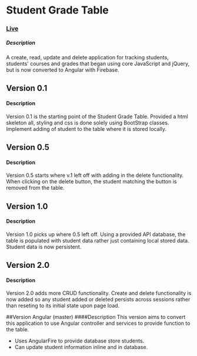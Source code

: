# Student Grade Table 
### [Live](https://ckevincode.com/sgt)
##### Description
A create, read, update and delete application for tracking students, students' courses and grades that began using core JavaScript and jQuery, but is now converted to Angular with Firebase.

## Version 0.1
#### Description
Version 0.1 is the starting point of the Student Grade Table. Provided a html skeleton all, styling and css is done solely using BootStrap classes. Implement adding of student to the table where it is stored locally.

## Version 0.5
#### Description
Version 0.5 starts where v.1 left off with adding in the delete functionality. When clicking on the delete button, the student matching the button is removed from the table.

## Version 1.0
#### Description
Version 1.0 picks up where 0.5 left off. Using a provided API database, the table is populated with student data rather just containing local stored data. Student data is now persistent.

## Version 2.0
#### Description
Version 2.0 adds more CRUD functionality. Create and delete functionality is now added so any student added or deleted persists across sessions rather than reseting to its initial state upon page load.

##Version Angular (master)
####Description
This version aims to convert this application to use Angular controller and services to provide function to the table. 
- Uses AngularFire to provide database store students.
- Can update student information inline and in database.
